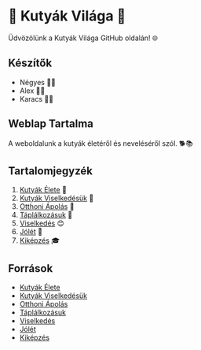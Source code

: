 # 🐾 Kutyák Világa 🐶

Üdvözölünk a Kutyák Világa GitHub oldalán! 🌐

## Készítők
- Négyes 🧑‍💻
- Alex 🧑‍💻
- Karacs 🧑‍💻

## Weblap Tartalma
A weboldalunk a kutyák életéről és neveléséről szól. 🐕📚

## Tartalomjegyzék
1. [Kutyák Élete](#kutyák-élete) 🌈
2. [Kutyák Viselkedésük](#kutyák-viselkedésük) 🐾
3. [Otthoni Ápolás](#otthoni-ápolás) 🏡
4. [Táplálkozásuk](#táplálkozásuk) 🍖
5. [Viselkedés](#viselkedés) 😊
6. [Jólét](#jólét) 💖
7. [Kiképzés](#kiképzés) 🎓

## Források
- [Kutyák Élete](https://www.bing.com/ck/a?!&&p=59ec9dd3ea65f658JmltdHM9MTcwMDQzODQwMCZpZ3UvaWQ9MjNhODJiODEtYWNiOS02ZDc2LTJiMjUtMzg0OWFkNjA2YzdmaF9uYW1lPTE5NjYmcHNxPWFrYXRodHdpdHRkZXNkYzNlMTM2NzBlNmUxMzdjY2JhNzJmMzBlNmUxMzcjYXNvPTkmaW1tdHM9MTcwMDQzODQwMCZpZ3VpZD0yM2E4MmI4MS1hY2I5LTZkNzYtMmIyNS0zODQ5YWQ2MDZjN2MmaW5zaWQ9NTE4NA)
- [Kutyák Viselkedésük](https://www.bing.com/ck/a?!&&p=da33ca5692d07252JmltdHM9MTcwMDQzODQwMCZpZ3UvaWQ9MjNhODJiODEtYWNiOS02ZDc2LTJiMjUtMzg0OWFkNjA2YzdmaF9uYW1lPTUyMDQmcHNxPWEra3V0eWEtdmlzZWxrZWRlcy9rdXR5YS10ZXB0YmVzemVkLW52ZWxlcy8xNzY5Lw==)
- [Otthoni Ápolás](https://www.bing.com/ck/a?!&&p=594d7c31b78c0b2eJmltdHM9MTcwMDQzODQwMCZpZ3UvaWQ9MjNhODJiODEtYWNiOS02ZDc2LTJiMjUtMzg0OWFkNjA2YzdmaF9uYW1lPTUxOTAmcHNxPWEra3V0eWEtdGFtcGxhem9zL2t1dHlhLXRhbXBsYXpvYXMv)
- [Táplálkozásuk](https://www.bing.com/ck/a?!&&p=b5bc7303f82d2c7eJmltdHM9MTcwMDQzODQwMCZpZ3UvaWQ9MjNhODJiODEtYWNiOS02ZDc2LTJiMjUtMzg0OWFkNjA2YzdmaF9uYW1lPTUxODA)
- [Viselkedés](https://www.bing.com/ck/a?!&&p=3e88932bcbc21025JmltdHM9MTcwMDQzODQwMCZpZ3UvaWQ9MjNhODJiODEtYWNiOS02ZDc2LTJiMjUtMzg0OWFkNjA2YzdmaF9uYW1lPTUwMzMvcHNxPWErTE8yNSYzMjVhM2UyYT1NaWxsYW5kcyUyQkVsdGVyJTIwJTIxJTIwMTIwMTk&ptn=3&ver=2&hsh=3&fclid=23a82b81-acb9-6d76-2b25-3849ad606c7c&u=a1L2ltYWdlcy9zZWFyY2g_cT1hK2t1dHklYzMlYTFrKyZGT1JNPUhEUlNDMw&ntb=1)
- [Jólét](https://www.bing.com/ck/a?!&&p=b5bc7303f82d2c7eJmltdHM9MTcwMDQzODQwMCZpZ3UvaWQ9MjNhODJiODEtYWNiOS02ZDc2LTJiMjUtMzg0OWFkNjA2YzdmaF9uYW1lPTUxODA)
- [Kiképzés](https://www.bing.com/ck/a?!&&p=3e88932bcbc21025JmltdHM9MTcwMDQzODQwMCZpZ3UvaWQ9MjNhODJiODEtYWNiOS02ZDc2LTJiMjUtMzg0OWFkNjA2YzdmaF9uYW1lPTUwMzM)

